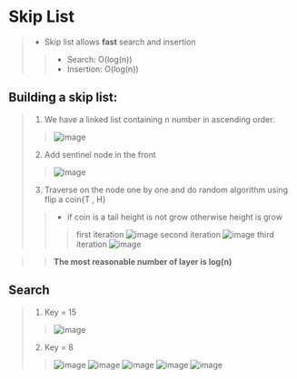 # Skip List

> - Skip list allows **fast** search and insertion 
> > - Search: O(log(n))
> > - Insertion: O(log(n)) 

## Building a skip list:
> 1. We have a linked list containing n number in ascending order.
> > ![image](https://user-images.githubusercontent.com/64374947/102693510-d03ed780-4223-11eb-95d2-76ab5e952fa4.png)
> 2. Add sentinel node in the front
> > ![image](https://user-images.githubusercontent.com/64374947/102693589-64a93a00-4224-11eb-90df-9994f149c4e1.png)
> 3. Traverse on the node one by one and do random algorithm using flip a coin{T , H}
> > - if coin is a tail height is not grow otherwise height is grow 
> > > first iteration
> > > ![image](https://user-images.githubusercontent.com/64374947/102693827-067d5680-4226-11eb-9e54-c29739ff5ab1.png)
> > > second iteration
> > > ![image](https://user-images.githubusercontent.com/64374947/102693966-bf439580-4226-11eb-8d75-e27f3de2f6eb.png)
> > > third iteration
> > > ![image](https://user-images.githubusercontent.com/64374947/102693992-ee5a0700-4226-11eb-8f3d-9f2eccfc7468.png)

> > **The most reasonable number of layer is log(n)**

## Search

> 1. Key = 15
> > ![image](https://user-images.githubusercontent.com/64374947/102694214-4e04e200-4228-11eb-8db7-9c8029a27b41.png)
> 2. Key = 8
> > ![image](https://user-images.githubusercontent.com/64374947/102694288-b81d8700-4228-11eb-9bfc-cf11c3cd8b15.png)
> > ![image](https://user-images.githubusercontent.com/64374947/102694314-d8e5dc80-4228-11eb-8b75-f4f47beee29a.png)
> > ![image](https://user-images.githubusercontent.com/64374947/102694325-f6b34180-4228-11eb-97b8-695a0e21c57d.png)
> > ![image](https://user-images.githubusercontent.com/64374947/102694358-24988600-4229-11eb-8232-2752816b4938.png)
> > ![image](https://user-images.githubusercontent.com/64374947/102694370-3aa64680-4229-11eb-9c71-f10e388bf74a.png)
